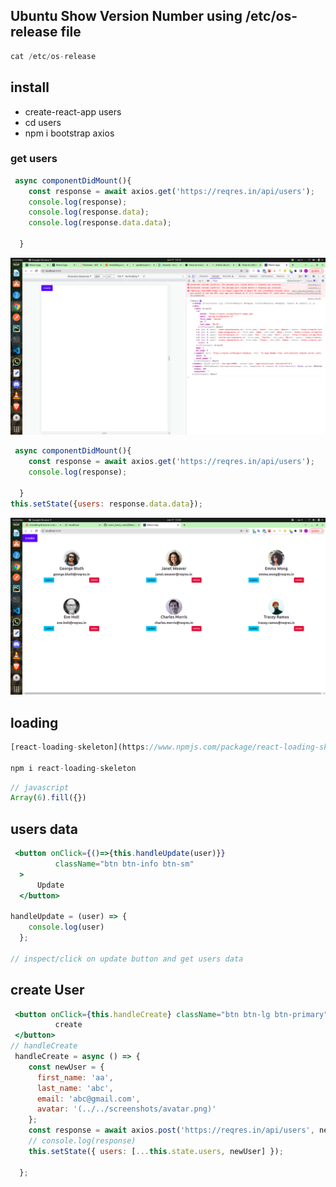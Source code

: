 ## Ubuntu Show Version Number using /etc/os-release file
```jsx
cat /etc/os-release
```


## install
* create-react-app users
* cd users
* npm i bootstrap axios


### get users

```jsx
 async componentDidMount(){
    const response = await axios.get('https://reqres.in/api/users');
    console.log(response);
    console.log(response.data);
    console.log(response.data.data);
    
  }

```

![axios](./screenshots/axios.png)

```jsx
 async componentDidMount(){
    const response = await axios.get('https://reqres.in/api/users');
    console.log(response);
    
  }
this.setState({users: response.data.data});
```

![usersdata](./screenshots/usersdata.png)

## loading

```jsx
[react-loading-skeleton](https://www.npmjs.com/package/react-loading-skeleton)

npm i react-loading-skeleton

```

```jsx
// javascript
Array(6).fill({})
```

## users data
```jsx
 <button onClick={()=>{this.handleUpdate(user)}}
          className="btn btn-info btn-sm"
  >
      Update
  </button>

handleUpdate = (user) => {
    console.log(user)
  };

// inspect/click on update button and get users data
```


## create User
```jsx
 <button onClick={this.handleCreate} className="btn btn-lg btn-primary">
          create
 </button>
// handleCreate
 handleCreate = async () => {
    const newUser = {
      first_name: 'aa',
      last_name: 'abc',
      email: 'abc@gmail.com',
      avatar: '(../../screenshots/avatar.png)'
    };
    const response = await axios.post('https://reqres.in/api/users', newUser);
    // console.log(response)
    this.setState({ users: [...this.state.users, newUser] });
    
  };
```